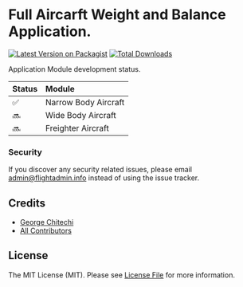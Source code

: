 # Full Aircarft Weight and Balance Application.

[![Latest Version on Packagist](https://img.shields.io/packagist/v/flightsadmin/loadcontrol.svg?style=flat-square)](https://packagist.org/packages/flightsadmin/loadcontrol)
[![Total Downloads](https://img.shields.io/packagist/dt/flightsadmin/loadcontrol.svg?style=flat-square)](https://packagist.org/packages/flightsadmin/loadcontrol)

Application Module development status.

| Status | Module |
|:------ |:------|
| ✅ | Narrow Body Aircraft |
| 🔜 | Wide Body Aircraft |
| 🔜 | Freighter Aircraft |


### Security

If you discover any security related issues, please email admin@flightadmin.info instead of using the issue tracker.

## Credits

-   [George Chitechi](https://github.com/flightsadmin)
-   [All Contributors](https://github.com/flightsadmin/wab/graphs/contributors)

## License

The MIT License (MIT). Please see [License File](LICENSE) for more information.